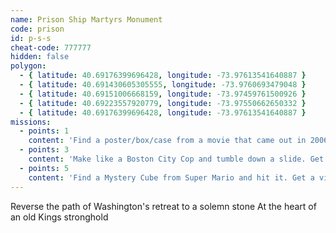 ```yaml
---
name: Prison Ship Martyrs Monument
code: prison
id: p-s-s
cheat-code: 777777
hidden: false
polygon:
  - { latitude: 40.69176399696428, longitude: -73.97613541640887 }
  - { latitude: 40.691430605305555, longitude: -73.9760693479048 }
  - { latitude: 40.69151006668159, longitude: -73.97459761500926 }
  - { latitude: 40.69223557920779, longitude: -73.97550662650332 }
  - { latitude: 40.69176399696428, longitude: -73.97613541640887 }
missions:
  - points: 1
    content: 'Find a poster/box/case from a movie that came out in 2006'
  - points: 3
    content: 'Make like a Boston City Cop and tumble down a slide. Get the scene on video for 3 points.'
  - points: 5
    content: 'Find a Mystery Cube from Super Mario and hit it. Get a video for a power up of 2 stars.'
---
```


Reverse the path of Washington's retreat to a solemn stone At the heart of an old Kings stronghold